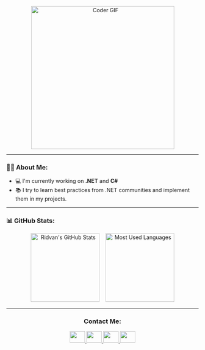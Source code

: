 <!-- Profil Banner GIF -->
<p align="center">
  <img 
    src="https://media0.giphy.com/media/v1.Y2lkPTc5MGI3NjExbWY1ZGxldGhhYXN0aThmeWFja2FmaG5lbWJ1aW1jcjBvcGRzdjVnOCZlcD12MV9pbnRlcm5hbF9naWZfYnlfaWQmY3Q9Zw/qgQUggAC3Pfv687qPC/giphy.gif"
    alt="Coder GIF"
    height="375"
    style="max-width: 100%; display: inline-block;"
  />
</p>

---

### 🙋‍♂️ About Me:

- 💻 I'm currently working on **.NET** and **C#**
- 📚 I try to learn best practices from .NET communities and implement them in my projects.

---

### 📊 GitHub Stats:

<p align="center">
  <img 
    src="https://github-readme-stats.vercel.app/api?username=RidvanOzturk&show_icons=true&theme=radical" 
    alt="Ridvan's GitHub Stats" 
    height="180"
  />
  &nbsp;&nbsp;
  <img 
    src="https://github-readme-stats.vercel.app/api/top-langs/?username=RidvanOzturk&layout=compact&theme=radical" 
    alt="Most Used Languages" 
    height="180"
  />
</p>


---


<div align="center">
  <h3 align="center">Contact Me:</h3>
   <a href="https://www.linkedin.com/in/ridvan-ozturk" target="_blank">
    <img height="30" width="40" style="display:inline-block" src="https://camo.githubusercontent.com/63c5628475bc11d3e5262b303261fcdb3d43a5f2a19b99eba7ce3b80cd0d0abc/68747470733a2f2f63646e2e6a7364656c6976722e6e65742f6e706d2f73696d706c652d69636f6e7340332e302e312f69636f6e732f6c696e6b6564696e2e737667" />
  </a>
  <a href="https://www.instagram.com/ozturkrdvan/" target="_blank">
    <img height="30" width="40" style="display:inline-block" src="https://camo.githubusercontent.com/57b262a80624af91ef759c7fb2a8c14168a928184e1d10f90f424e09c68b55f7/68747470733a2f2f63646e2e6a7364656c6976722e6e65742f6e706d2f73696d706c652d69636f6e7340332e302e312f69636f6e732f696e7374616772616d2e737667" />
  </a>
  <a href="https://medium.com/@ridvan-ozturk" target="_blank">
    <img height="30" width="40" style="display:inline-block" src="https://camo.githubusercontent.com/a3766ba863362364110ce821de8ffc7a77bdf75d39ad6483666f0f1a31ffc356/68747470733a2f2f63646e2e6a7364656c6976722e6e65742f6e706d2f73696d706c652d69636f6e7340332e302e312f69636f6e732f6d656469756d2e737667" />
  </a>
  <a href="https://www.codewars.com/users/RidvanOzturk" target="_blank">
    <img height="30" width="40" style="display:inline-block" src="https://camo.githubusercontent.com/93815665b47cbae2b3e24ab2b49cf37e1f86fab3fbf926d756eb319e8cf453a2/68747470733a2f2f63646e2e6a7364656c6976722e6e65742f6e706d2f73696d706c652d69636f6e7340332e302e312f69636f6e732f636f6465776172732e737667" />
  </a>
</div>
